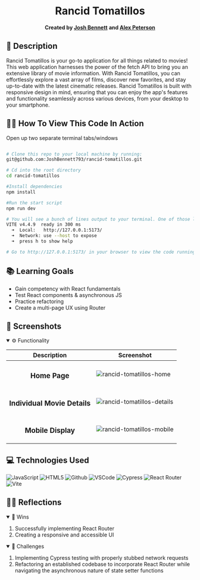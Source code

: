 <div align="center">

# Rancid Tomatillos
**Created by [Josh Bennett](https://www.linkedin.com/in/joshua-bennett793)**
**and [Alex Peterson](https://www.linkedin.com/in/alexandra-peterson-245b65145/)**
  
</div>

## 📝 Description
Rancid Tomatillos is your go-to application for all things related to movies! This web application harnesses the power of the fetch API to bring you an extensive library of movie information. With Rancid Tomatillos, you can effortlessly explore a vast array of films, discover new favorites, and stay up-to-date with the latest cinematic releases. Rancid Tomatillos is built with responsive design in mind, ensuring that you can enjoy the app's features and functionality seamlessly across various devices, from your desktop to your smartphone.

## 🧑‍💻 How To View This Code In Action

Open up two separate terminal tabs/windows

```bash

# Clone this repo to your local machine by running:
git@github.com:JoshBennett793/rancid-tomatillos.git

# Cd into the root directory 
cd rancid-tomatillos

#Install dependencies 
npm install

#Run the start script
npm run dev

# You will see a bunch of lines output to your terminal. One of those lines will be something like:
VITE v4.4.9  ready in 300 ms
  ➜  Local:   http://127.0.0.1:5173/
  ➜  Network: use --host to expose
  ➜  press h to show help

# Go to http://127.0.0.1:5173/ in your browser to view the code running in the browser

```

## 📚 Learning Goals

- Gain competency with React fundamentals
- Test React components & asynchronous JS
- Practice refactoring
- Create a multi-page UX using Router

## 📸 Screenshots
<details open>
  <summary> ⚙️ Functionality </summary>
  
  | Description | Screenshot |
  |------------ | -----------|
  | <h3 align="center">Home Page | ![rancid-tomatillos-home](https://github.com/JoshBennett793/rancid-tomatillos/assets/104571445/02ec8b09-464a-4ff0-9053-c446110b535a)
  | <h3 align="center">Individual Movie Details | ![rancid-tomatillos-details](https://github.com/JoshBennett793/rancid-tomatillos/assets/104571445/69d3918a-d96c-45a3-ab4a-c42f201e3ea6)
  | <h3 align="center">Mobile Display | ![rancid-tomatillos-mobile](https://github.com/JoshBennett793/rancid-tomatillos/assets/104571445/2b281359-eede-497a-bac6-12e16bc47955)

</details>

## 💻 Technologies Used
  
![JavaScript](https://img.shields.io/badge/-JavaScript-05122A?style=flat&logo=javascript) 
![HTML5](https://img.shields.io/badge/-HTML5-05122A?style=flat&logo=html5)
![Github](https://img.shields.io/badge/-GitHub-05122A?style=flat&logo=github)
![VSCode](https://img.shields.io/badge/-VS_Code-05122A?style=flat&logo=visualstudio)
![Cypress](https://img.shields.io/badge/-Cypress-05122A?style=flat&logo=cypress)
![React Router](https://img.shields.io/badge/-React_Router-05122A?style=flat&logo=reactrouter)
![Vite](https://img.shields.io/badge/-Vite-05122A?style=flat&logo=vite)
  

## 🧘‍♂️ Reflections
<details open>
  <summary> 🎉 Wins </summary>

  1. Successfully implementing React Router
  2. Creating a responsive and accessible UI

</details>
<details open>
  <summary> 🤔 Challenges </summary>
  
  1. Implementing Cypress testing with properly stubbed network requests
  2. Refactoring an established codebase to incorporate React Router while navigating the asynchronous nature of state setter functions
